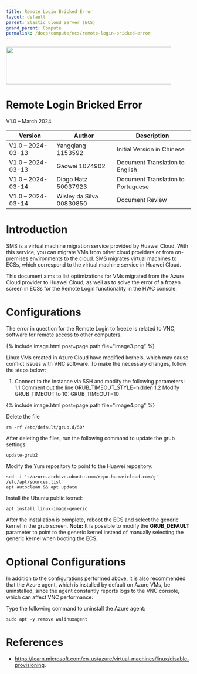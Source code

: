 ```yaml
---
title: Remote Login Bricked Error
layout: default
parent: Elastic Cloud Server (ECS)
grand_parent: Compute
permalink: /docs/compute/ecs/remote-login-bricked-error
---
```

<img width="450px" height="102px" src="https://console-static.huaweicloud.com/static/authui/20210202115135/public/custom/images/logo-en.svg">

# Remote Login Bricked Error

V1.0 – March 2024

| **Version**       | **Author**               | **Description**                      |
| ----------------- | ------------------------ | ------------------------------------ |
| V1.0 – 2024-03-13 | Yangqiang 1153592        | Initial Version in Chinese           |
| V1.0 – 2024-03-13 | Gaowei 1074902           | Document Translation to English      |
| V1.0 – 2024-03-14 | Diogo Hatz 50037923      | Document Translation to Portuguese   |
| V1.0 – 2024-03-14 | Wisley da Silva 00830850 | Document Review                      |

# Introduction

SMS is a virtual machine migration service provided by Huawei Cloud. With this service, you can migrate VMs from other cloud providers or from on-premises environments to the cloud. SMS migrates virtual machines to ECSs, which correspond to the virtual machine service in Huawei Cloud.

This document aims to list optimizations for VMs migrated from the Azure Cloud provider to Huawei Cloud, as well as to solve the error of a frozen screen in ECSs for the Remote Login functionality in the HWC console.

# Configurations

The error in question for the Remote Login to freeze is related to VNC, software for remote access to other computers.

{% include image.html post=page.path file="image3.png" %}

Linux VMs created in Azure Cloud have modified kernels, which may cause conflict issues with VNC software. To make the necessary changes, follow the steps below: 
1. Connect to the instance via SSH and modify the following parameters: 
    1.1 Comment out the line GRUB_TIMEOUT_STYLE=hidden 
    1.2 Modify GRUB_TIMEOUT to 10: GRUB_TIMEOUT=10 
    
{% include image.html post=page.path file="image4.png" %} 

Delete the file 

```shell 
rm -rf /etc/default/grub.d/50* 
```

After deleting the files, run the following command to update the grub settings. 

```shell
update-grub2
```

Modify the Yum repository to point to the Huawei repository:

```shell
sed -i 's/azure.archive.ubuntu.com/repo.huaweicloud.com/g' /etc/apt/sources.list
apt autoclean && apt update
```

Install the Ubuntu public kernel:

```shell
apt install linux-image-generic
```

After the installation is complete, reboot the ECS and select the generic kernel in the grub screen. **Note:** It is possible to modify the **GRUB_DEFAULT** parameter to point to the generic kernel instead of manually selecting the generic kernel when booting the ECS.

# Optional Configurations

In addition to the configurations performed above, it is also recommended that the Azure agent, which is installed by default on Azure VMs, be uninstalled, since the agent constantly reports logs to the VNC console, which can affect VNC performance:

Type the following command to uninstall the Azure agent:

```shell
sudo apt -y remove walinuxagent
```

# References

- <https://learn.microsoft.com/en-us/azure/virtual-machines/linux/disable-provisioning>.
